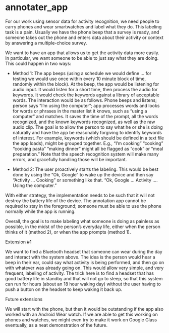 # annotater_app

For our work using sensor data for activity recognition, we need people to carry phones and wear smartwatches and label what they do. This labeling task is a pain. Usually we have the phone beep that a survey is ready, and someone takes out the phone and enters data about their activity or context by answering a multiple-choice survey.

We want to have an app that allows us to get the activity data more easily. In particular, we want someone to be able to just say what they are doing. This could happen in two ways:

- Method 1: The app beeps (using a schedule we would define … for testing we would use once within every 10 minute block of time, randomly within the block). At the beep, the app would be listening for audio input. It would listen for a short time, then process the audio for keywords. It would check the keywords against a library of acceptable words. The interaction would be as follows. Phone beeps and listens; person says “I’m using the computer”; app processes words and looks for words or phrases in the master list it knows, such as “using a computer” and matches. It saves the time of the prompt, all the words recognized, and the known keywords recognized, as well as the raw audio clip. The goal is to allow the person to say what he or she is doing naturally and have the app be reasonably forgiving to identify keywords of interest. For example, keywords (which should be defined in a text file the app loads), might be grouped together. E.g., “I’m cooking” “cooking” “cooking pasta” “making dinner” might all be flagged as “cook” or “meal preparation.” Note that the speech recognition system will make many errors, and gracefully handling those will be important.

- Method 2: The user proactively starts the labeling. This would be best done by using the “Ok, Google” to wake up the device and then say “Activity … Cooking” or something like that. “Ok, Google … Activity …. Using the computer.”

With either strategy, the implementation needs to be such that it will not destroy the battery life of the device. The annotation app cannot be required to stay in the foreground; someone must be able to use the phone normally while the app is running.

Overall, the goal is to make labeling what someone is doing as painless as possible, in the midst of the person’s everyday life, either when the person thinks of it (method 2), or when the app prompts (method 1).

Extension #1

We want to find a Bluetooth headset that someone can wear during the day and interact with the system above. The idea is the person would hear a beep in their ear, could say what activity is being performed, and then go on with whatever was already going on. This would allow very simple, and very frequent, labeling of activity. The trick here is to find a headset that has good battery life in standby and that will not go to sleep, so that this system can run for hours (about an 18 hour waking day) without the user having to push a button on the headset to keep waking it back up.

Future extensions

We will start with the phone, but then it would be outstanding if the app also worked with an Android Wear watch. If we are able to get this working on phones and watches, we might even try to make it work on Google Glass eventually, as a neat demonstration of the future. 
